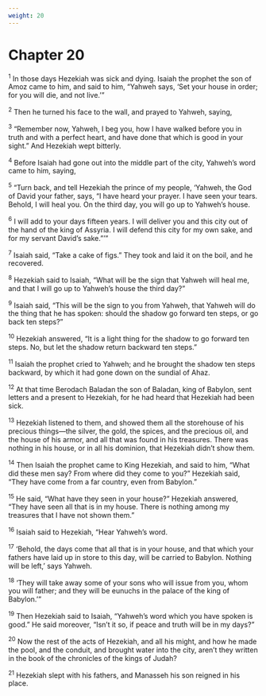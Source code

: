```yaml
---
weight: 20
---
```


# Chapter 20

<sup>1</sup> In those days Hezekiah was sick and dying. Isaiah the prophet the son of Amoz came to him, and said to him, “Yahweh says, ‘Set your house in order; for you will die, and not live.’” 

<sup>2</sup> Then he turned his face to the wall, and prayed to Yahweh, saying, 

<sup>3</sup> “Remember now, Yahweh, I beg you, how I have walked before you in truth and with a perfect heart, and have done that which is good in your sight.” And Hezekiah wept bitterly. 

<sup>4</sup> Before Isaiah had gone out into the middle part of the city, Yahweh’s word came to him, saying, 

<sup>5</sup> “Turn back, and tell Hezekiah the prince of my people, ‘Yahweh, the God of David your father, says, “I have heard your prayer. I have seen your tears. Behold, I will heal you. On the third day, you will go up to Yahweh’s house. 

<sup>6</sup> I will add to your days fifteen years. I will deliver you and this city out of the hand of the king of Assyria. I will defend this city for my own sake, and for my servant David’s sake.”’” 

<sup>7</sup> Isaiah said, “Take a cake of figs.” They took and laid it on the boil, and he recovered. 

<sup>8</sup> Hezekiah said to Isaiah, “What will be the sign that Yahweh will heal me, and that I will go up to Yahweh’s house the third day?” 

<sup>9</sup> Isaiah said, “This will be the sign to you from Yahweh, that Yahweh will do the thing that he has spoken: should the shadow go forward ten steps, or go back ten steps?” 

<sup>10</sup> Hezekiah answered, “It is a light thing for the shadow to go forward ten steps. No, but let the shadow return backward ten steps.” 

<sup>11</sup> Isaiah the prophet cried to Yahweh; and he brought the shadow ten steps backward, by which it had gone down on the sundial of Ahaz. 

<sup>12</sup> At that time Berodach Baladan the son of Baladan, king of Babylon, sent letters and a present to Hezekiah, for he had heard that Hezekiah had been sick. 

<sup>13</sup> Hezekiah listened to them, and showed them all the storehouse of his precious things—the silver, the gold, the spices, and the precious oil, and the house of his armor, and all that was found in his treasures. There was nothing in his house, or in all his dominion, that Hezekiah didn’t show them. 

<sup>14</sup> Then Isaiah the prophet came to King Hezekiah, and said to him, “What did these men say? From where did they come to you?” Hezekiah said, “They have come from a far country, even from Babylon.” 

<sup>15</sup> He said, “What have they seen in your house?” Hezekiah answered, “They have seen all that is in my house. There is nothing among my treasures that I have not shown them.” 

<sup>16</sup> Isaiah said to Hezekiah, “Hear Yahweh’s word. 

<sup>17</sup> ‘Behold, the days come that all that is in your house, and that which your fathers have laid up in store to this day, will be carried to Babylon. Nothing will be left,’ says Yahweh. 

<sup>18</sup> ‘They will take away some of your sons who will issue from you, whom you will father; and they will be eunuchs in the palace of the king of Babylon.’” 

<sup>19</sup> Then Hezekiah said to Isaiah, “Yahweh’s word which you have spoken is good.” He said moreover, “Isn’t it so, if peace and truth will be in my days?” 

<sup>20</sup> Now the rest of the acts of Hezekiah, and all his might, and how he made the pool, and the conduit, and brought water into the city, aren’t they written in the book of the chronicles of the kings of Judah? 

<sup>21</sup> Hezekiah slept with his fathers, and Manasseh his son reigned in his place. 


